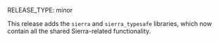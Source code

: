 RELEASE_TYPE: minor

This release adds the `sierra` and `sierra_typesafe` libraries, which now contain all the shared Sierra-related functionality.